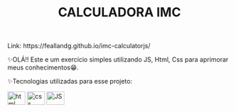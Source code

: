 <h1 align="center"> CALCULADORA IMC</h1>


<br>
<p>Link: https://feallandg.github.io/imc-calculatorjs/ </p>
<p>✨OLÁ!! Este e um exercício simples utilizando JS, Html, Css para aprimorar meus conhecimentos😁. </p>

<div class="icon">
<p>✨Tecnologias utilizadas para esse projeto:</p>
<img align=center alt="html" width=40 height=30 src="https://cdn.jsdelivr.net/gh/devicons/devicon/icons/html5/html5-original.svg">
<img align=center alt="css" width=40 height=30 src="https://cdn.jsdelivr.net/gh/devicons/devicon/icons/css3/css3-original.svg"/>
<img align=center alt="JS" width=40 height=30 src="https://cdn.jsdelivr.net/gh/devicons/devicon/icons/javascript/javascript-original.svg"/>
</div>
